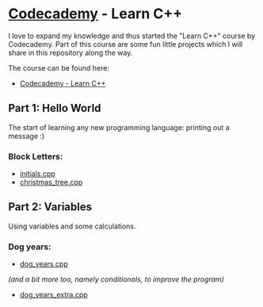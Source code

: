 # [Codecademy](https://www.codecademy.com) - Learn C++

I love to expand my knowledge and thus started the "Learn C++" course by Codecademy. Part of this course are some fun little projects which I will share in this repository along the way.

The course can be found here:

- [Codecademy - Learn C++](https://www.codecademy.com/learn/learn-c-plus-plus)

## Part 1: Hello World

The start of learning any new programming language: printing out a message :)

### Block Letters:

* [initials.cpp](1_hello_world/block_letters/initials.cpp)</li>
* [christmas_tree.cpp](1_hello_world/block_letters/christmas_tree.cpp)</li>

## Part 2: Variables

Using variables and some calculations.

### Dog years:

* [dog_years.cpp](2_variables/dog_years/dog_years.cpp.cpp)

*(and a bit more too, namely conditionals, to improve the program)* 
* [dog_years_extra.cpp](2_variables/dog_years/dog_years_extra.cpp)

